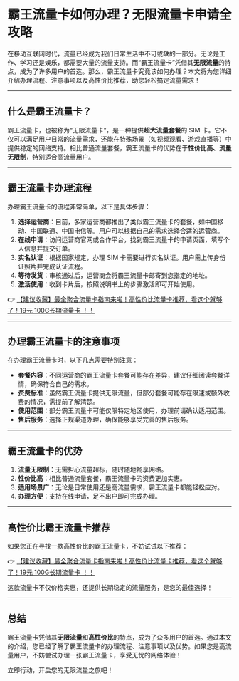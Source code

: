 # 霸王流量卡如何办理？无限流量卡申请全攻略

在移动互联网时代，流量已经成为我们日常生活中不可或缺的一部分。无论是工作、学习还是娱乐，都需要大量的流量支持。而“霸王流量卡”凭借其**无限流量**的特点，成为了许多用户的首选。那么，霸王流量卡究竟该如何办理？本文将为您详细介绍办理流程、注意事项以及高性价比推荐，助您轻松搞定流量需求！

---

## 什么是霸王流量卡？

霸王流量卡，也被称为“无限流量卡”，是一种提供**超大流量套餐**的 SIM 卡。它不仅可以满足用户日常的流量需求，还能在特殊场景（如视频观看、游戏直播等）中提供稳定的网络支持。相比普通流量套餐，霸王流量卡的优势在于**性价比高、流量无限制**，特别适合高流量用户。

---

## 霸王流量卡办理流程

办理霸王流量卡的流程非常简单，以下是具体步骤：

1. **选择运营商**：目前，多家运营商都推出了类似霸王流量卡的套餐，如中国移动、中国联通、中国电信等。用户可以根据自己的需求选择合适的运营商。
2. **在线申请**：访问运营商官网或合作平台，找到霸王流量卡的申请页面，填写个人信息并提交订单。
3. **实名认证**：根据国家规定，办理 SIM 卡需要进行实名认证。用户需上传身份证照片并完成认证流程。
4. **等待发货**：审核通过后，运营商会将霸王流量卡邮寄到您指定的地址。
5. **激活使用**：收到卡片后，按照说明书上的步骤激活即可开始使用。

👉 [【建议收藏】最全聚合流量卡指南来啦！高性价比流量卡推荐，看这个就够了！19元 100G长期流量卡 ！！](https://bit.ly/Liuliangka)

---

## 办理霸王流量卡的注意事项

在办理霸王流量卡时，以下几点需要特别注意：

- **套餐内容**：不同运营商的霸王流量卡套餐可能存在差异，建议仔细阅读套餐详情，确保符合自己的需求。
- **资费标准**：虽然霸王流量卡提供无限流量，但部分套餐可能存在限速或额外收费的情况，需提前了解清楚。
- **使用范围**：部分霸王流量卡可能仅限特定地区使用，办理前请确认适用范围。
- **售后服务**：选择正规渠道办理，确保能够享受完善的售后服务。

---

## 霸王流量卡的优势

1. **流量无限制**：无需担心流量超标，随时随地畅享网络。
2. **性价比高**：相比普通流量套餐，霸王流量卡的资费更加实惠。
3. **适用场景广**：无论是日常使用还是高流量需求，霸王流量卡都能轻松应对。
4. **办理方便**：支持在线申请，足不出户即可完成办理。

---

## 高性价比霸王流量卡推荐

如果您正在寻找一款高性价比的霸王流量卡，不妨试试以下推荐：

👉 [【建议收藏】最全聚合流量卡指南来啦！高性价比流量卡推荐，看这个就够了！19元 100G长期流量卡 ！！](https://bit.ly/Liuliangka)

这款流量卡不仅价格实惠，还提供长期稳定的流量服务，是您的最佳选择！

---

## 总结

霸王流量卡凭借其**无限流量**和**高性价比**的特点，成为了众多用户的首选。通过本文的介绍，您已经了解了霸王流量卡的办理流程、注意事项以及优势。如果您是高流量用户，不妨尝试办理一张霸王流量卡，享受无忧的网络体验！

立即行动，开启您的无限流量之旅吧！